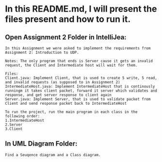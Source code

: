 # In this README.md, I will present the files present and how to run it. 

## Open Assignment 2 Folder in IntelliJea:
	In this Assignment we were asked to implement the requirements from Assignment 2: Introduction to UDP.

	Notes: The only program that ends is Server cause it gets an invalid request, the Client and Intermediate host will wait for them.
	
	Files: 
	Client.java: Implement Client, that is used to create 5 write, 5 read, and invalid requests (as supposed to in Assignment 2)
	IntermediateHost.java: Implement IntermediateHost that is continously runningm it takes client packet, forward it server which validates and response, and get server response to client again
	Server.java: Implement Server, that is used to validate packet from Client and send response packet back to IntermediateHost

	To run the project, run the main program in each class in the following order: 
	1.IntermediateHost
	2.Server
	3.Client
	
## In UML Diagram Folder:
	Find a Seuqence diagram and a Class diagram.